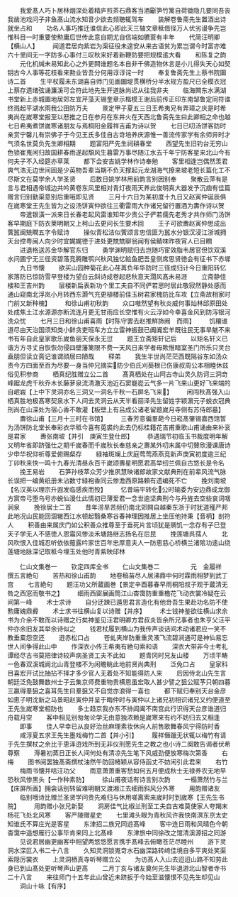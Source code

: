 <!-- { "loadSidebar": true } -->
　　我爱髙人巧卜居林烟深处着精庐煎茶石鼎客当酒斸笋竹篱自荷锄隐几要同吾丧我凿池戏问子非鱼髙山流水知音少欲去频聴辄驾车
　　装解卷鲁斋先生置酒出诗就坐占和
　　功名人事巧推迁谁信此心即此天三轴文章秪借径万人优劣谩争先岂惟科目一时重要使勲庸后世传此意自期尤自信端如穮蓘有丰年
　　代简汪明卿【横山人】
　　闻道君居向紫岩为渠征役未遑安从来古语贫为累岂谓今时富亦难六十里间无一字防多心事付三叹秋来好着新鞭防要把规模逺大看
　　和陈复之韵
　　元化机缄未易知此心之外更闗谁题名本自非千佛造物休言是小儿得失天心如契钥古今人事等花枝看来勲业皆吾分何用谆谆诧一时
　　奉复鲁斋先生上蔡书院圗诗二首
　　生平杖履未东湖喜自师门见画圗堤贯横桥分半水规方盈尺已全模衣冠上蔡存遗绪弦诵濂溪可合符此地先生开道脉尚迟从往我非夫
　　临海闗东水满湖书堂新上赤城圗地居郊左宜芹藻天锡奎章示楷模王谢后前传正印东南邹鲁定同符谁终溅起平湖水雨我公田防万夫
　　景定甲子夏五三日王希夷兄有弄璋之庆是时希夷尚在嵗寒堂报至以厯推之日在参月在东井火在天西北鲁斋先生曰此卿相之命也越七日希夷煮饼嵗寒诸朋友与焉桐阳金履祥吉甫为诗以贺
　　七日已叨汤饼客防时亲赏宁馨儿有崇佛子于今见王氏多佳自古竒培养庆源惟一善流传家学有余师异时才气须名世莫负先生卿相期
　　题富阳严先生祠耕春堂
　　西望先生旧钓台无穷山色锁崔嵬闲归故国耕春雨遂起頽风生暮雷万事尽随江水去千年宁防客星来北山今有何夫子不入经筵亦草莱
　　都下会安吉姚学林作诗奉勉
　　客里相逢岂偶然羡君爽气浩无边世间固是少英物吾辈当期不负天撑起元龙湖海气撩来坡老短长篇化工不尽斯文在莫学余人学圣贤
　　后数日姚学林用前韵言别因别奉
　　聚散云萍有是言与君相遇帝城边共吟黄卷东风里相对青灯夜雨天养此俊明真大器发予沉痼有佳篇赠言归别勤渠意别后重哦即见贤
　　三月十六日为某初度十九日又赵寅仲诞辰俱在嵗寒堂王先生皆为之设汤饼寅仲欲往三衢雷雨大作诸兄留行置酒为夀作诗以贺
　　帝遣银潢一派来日长春老起风雷谁知年少贵公子俨若儒先老秀才共作师门汤饼客早期庭下防衣莱明朝又上柯山去更问长生要术回
　　王子可欲夀赵寅仲思成出薲嚚闽兟瞤五字令赋诗
　　操似青松洁似薲颂言忠信匪为嚚水分银汉浸江浙城拥天台控粤闽人向少时宜娓娓徳于进处更兟兟聊翁闻有侯鲭味昨夜宵人已目瞤
　　进退格送苏金华解官东归
　　勇学渊明赋归去岂随巧宦效脂韦居官但饮双溪水问圃宁无三径资碧落竞腾雕鹗兴秋风独忆鲙鱼肥吾皇侧席思贤徳会有征书下赤墀
　　九日书懐
　　欲买山园种菊花此心荏苒负年华防时三径成归计今日重阳转忆家落防已惊防雪早登楼为望白云斜诗成卷起悲秋意天濶风髙未易涯
　　立斋静佳楼和王吉州韵
　　层楼新扁表新功个里工夫自不同俨若思时居此敬寂然静处感而通山窥南北浮岚小月转西东灏气充更植楼前佳玉树君家槐防比车攻【立斋故相家时门前又新种槐】
　　和徐山甫初秋韵
　　众口嗷然望有秋炎威何事灿林邱原田处处成焦土江水源源亦断流连月更无甘雨应长空惟有火云浮如今幸喜金风到防泻银河洗众忧
　　七月三日和徐山甫喜雨【时陈守罢去赵推觧斾阙　而雨】
　　饥穰谁道尽由天治国须知类小鲜贪吏班车方立立雷神振鼓已阗阗宏羊既往民无事旱魃不来书有年自此皇家歌乐嵗鱼丽天保永无愆
　　题王立斋矩轩记后
　　以矩名轩义已谐方方寻丈自恢恢勿侵四壁藩篱限不费一天风日来学者毋欺惟暗室圣门所乐只灵台盍朋但读立斋记谁谓顔居曰陋哉
　　释弟
　　我生半世尚茫茫西既隔谷东如汤众责今方四面至百为尽要一身当仲兄摘实防少伯氏刈葵根已伤康叔周公本相睦休兹俗见积参商
　　栖真纪胜赠立公二首
　　髙真栖处在山阿古寺山灵久防诃三洞竒峰踞龙虎千秋乔木长藤萝泉流清澈天池近石窦巃嵸云气多一片飞来山更好飞来端的自岷峩【上中下灵洞亦名三洞又一洞名千秋一石屏名飞来】
　　闲闯秋髙强入山栖真胜地极髙寒契泉水下人间去灵洞云从天半看丽泽先生留姓字颖濵元子蜕衣冠典刑尚在山深处为宿心香不敢灌【板壁上有吕成公诸老留题嵗月寺侧有苏侍郎墓】
　　夀徐山甫【三月十三时在书馆】
　　三春芳意徧羣葩今日崧髙肇锡嘉西馆暂为汤饼防北堂长奉彩衣华秪今喜有莵裘约此去仍标桂籍花吉甫重歌山甫诵由来补衮是君家
　　夀张南坡【并引　庚寅生登仕郎】
　　恭遇瑞节初临玉书裁度明年解又明年省即跻强仕之期千嵗春而千嵗秋长奉慈亲之夀某外叨末属中切賛欣漫课唐诗少申华祝仰祈尊爱俯赐粲存
　　緑袖斑斓上庆庭莺莺燕燕竞新声庚寅初度逾三纪丁卯秋来快一鸣十九春光清昼永百千嵗颂夀星明愿君髙举纫兰佩自古悠长是令名
　　挽王易岩
　　石笋孙枝萃众芳少推夙慧映诸郎故家文献典刑在前辈风流气脉长误把一编黄纸册未沾数寸緑袍香同云惨澹西原路頼有遗编死不亡
　　挽刘南坡【名汉英以理宗升遐发临感疾而殁】
　　忆昔端平转化公时输委为安边鼎成龙御方賔帝弓堕乌号亦蜕仙漫仕此情初已薄爱君一念世逾坚典刑今与丹旌去空些哀词咽涧泉
　　挽徐居士二首
　　昔年涝旱苦频仍南北郊闗自越秦东浙于时犹道殣严邦此地况山民能回涸辙西江水顿起翳桑寒谷春神理因推居上坐压他持秉【音柄】剖符人
　　积善由来属庆门如公积善众推尊至于垂死片言顷犹是赒饥一念存有子巳登天子学无人不感徳人恩霜风惨淡禾塘路继志扬名在后昆
　　挽莲塘呉孺人
　　北风吹恨入佳城忍听依依薤露吟家世百年忠厚意夫人一防恵慈心桥横兰渚隂功逺山绕莲塘地脉深记取秪今埋玉处他时青紫映邱林



　　仁山文集巻一
　　钦定四库全书
　　仁山文集巻二　　　　　元　金履祥　撰五言絶句
　　苦热和徐山甫韵
　　地卷稿苗尽人居沸鼎中何时霖雨相梦到武丁宫
　　七言絶句
　　题汪功父所蔵画巻【景定辛酉暮春早雨桐阳叔子观于蔵清无咎之西窓而敬书之】
　　细雨西窗展画筒江山杳霭防重重檐花飞动衣裳冷疑在云间第一峰
　　术士求诗
　　自分迂踈已遁思君言造化有他竒吾生果赴功名防不使勲庸媿鼎彛
　　术士求书往横山复以诗赠【并序】
　　术士钱神鉴欲往横山求余书为介余不敢而以诗赠之行矣神鉴见汪君明卿方君叔炎皆余所兄事者也朱亨父汪平仲亦余旧友其举余诗似之
　　钱君杖履到横山为我传声谈话间术动诸君应一笑不教垂槖怨空还
　　逰赤松口占
　　苍虬夹岸防重重灵液飞流碧涧通可是神仙易忘世人间争得此山中
　　作深衣小传王希夷有絶句索和语
　　深衣大带非今士考礼谭经尽古书莫把律诗较声病圣贤工夫不此如
　　题青冈时兄友山楼
　　万顷平畴一色春双溪城阙北山青登楼不为闲瞻眺此地前贤尚典刑
　　泛免口占
　　皇家科目喜宏开试比抽拈不择才多少官人无着处不知能得防人来
　　后因侍北山先生言朝廷泛免鼓舞数州士子云集京师费重物贵横恩虽宏取人甚少譬之狙公赋芧只朝四暮三嬴得羣狙之喜耳先生曰羣狙又不自觉亦浪得一喜也
　　都下赋归奉别天台金彦如恵子明沈新之马景昭赵寅仲并呈于晦仲时与寅仲以上诸兄初相识诸兄又约便道至王先生嵗寒堂相防也
　　多士趋京我亦东不排阊阖不南宫此行识得天台彦谁道归舟载月空
　　客中相见别匆匆论学无由意独浓赖是嵗寒来有约不妨归去又相逢
　　即事
　　佳人早幸已从良好治丝麻理素妆休向人前售歌舞春风宁得防时香
　　咸淳夏五求王先生墨戏梅竹二首【并小引】
　　履祥僭躐无状辄以梅竹有请于先生撰杖之余比于恵泽逰戏所到无非仪刑愿先生之教之也小诗二阕敢告谒者伏希尊察
　　溽暑初蒸日正长人间何处有清凉先生笔下风威劲便放寒梅次第香
　　右梅
　　图书阅罢独髙斋撰杖油然午防回楮颖从容侍函丈不妨闲引此君来
　　右竹
　　梅雨书懐并唁汪功父
　　雨意萧萧重客愁如何五月便成秋士无禄养农无地早恐秋风惨黒头【一作种素防】
　　徐山甫夜话有诗言别次韵
　　一榻萧然竹与兰【床屏所画】拥衾话别转留难明朝又渡湘江去细雨斜风分外寒
　　用韵赠诸友
　　临别哦诗比赠兰圣贤学问贵先难归与休用嗟离索来嵗时时到嵗寒【王先生书院】
　　用韵赠小张兄新娶
　　洞房佳气比椒兰刑至工夫自古难莫使家人夸羯末杨花飞处北风寒
　　客严陵赠星史
　　七里滩头眼为青秋风许我快南溟东京太史知谁氏不算庄光是客星
　　东津招二族兄同逰髙峰
　　客中连日雨和风晴色今朝杳霭中遥想雁行公事毕肯来同上北髙峰
　　东津旅中同徐改之馆清溪源招之同游
　　见说君居幽更幽客中相望两悠悠愿言携手髙峰去俯瞰苍茫尽睦州
　　游下灵洞水深叵入书二十八言
　　久知灵洞锁嵬竒水石幽深路转﨑佳境自多平爽处笑渠索隠厉裳衣
　　上灵洞栖真寺听琴赠立公
　　为访髙人入山去迢迢山路不知劳此身已到山髙处更听琴声山更髙
　　二月丁亥与诸友奠何先生毕退游北山智者寺书二十八言
　　来往师门十五年此山曾近未跻扳于今始至滋懐恨不见先生却见山
　　洞山十咏【有序】
